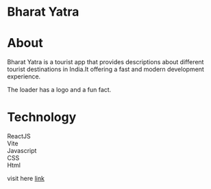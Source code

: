 

# Bharat Yatra
<h1>About</h1>
Bharat Yatra is a tourist app that provides descriptions about different tourist destinations in India.It offering a fast and modern development experience.

The loader has a logo and a fun fact.

<h1>Technology</h1>
ReactJS<br>
Vite<br>
Javascript<br>
CSS<br>
Html

visit here <a href=[https://mrunalichavan2002.github.io/Bharat-Yatra/](https://mrunalis-website.vercel.app/)>link</a>

